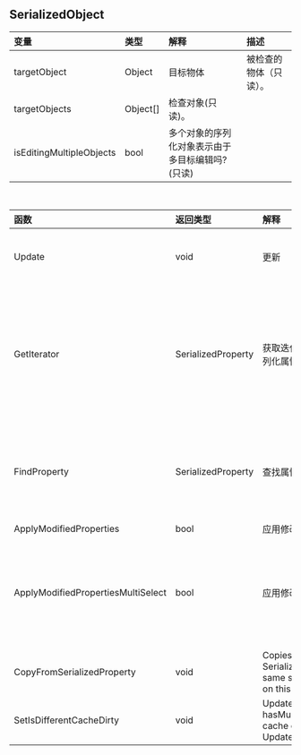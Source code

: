 ## SerializedObject

| 变量 | 类型 | 解释 | 描述 |
| :--- | :--- | :--- | :--- |
| targetObject | Object | 目标物体 | 被检查的物体（只读）。
|targetObjects|Object[]| 检查对象(只读)。| | 
|isEditingMultipleObjects|bool|多个对象的序列化对象表示由于多目标编辑吗?(只读)||

 &emsp;

|函数|返回类型|解释|描述|  
|:--|:--|:--|:--|  
|Update|void|更新|更新序列化物体。|
|GetIterator|SerializedProperty|获取迭代器\|得到第一个被序列化属性。|你可以用这个来遍历所有属性的目标对象。|  
|FindProperty|SerializedProperty|查找属性|通过名字查找被序列化属性。|  
|ApplyModifiedProperties|bool|应用修改的属性|| 
|ApplyModifiedPropertiesMultiSelect|bool|应用修改的属性到选择|应用修改属性用在当前的选择上。|
|CopyFromSerializedProperty|void|Copies a value from a SerializedProperty to the same serialized property on this serialized object.||
|SetIsDifferentCacheDirty|void|Update hasMultipleDifferentValues cache on the next Update() call.||

